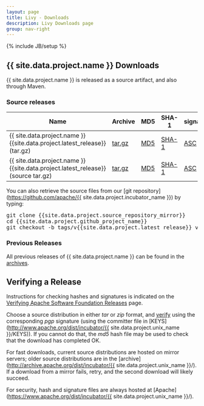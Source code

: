 ```yaml
---
layout: page
title: Livy - Downloads
description: Livy Downloads page
group: nav-right
---
```

<!--
{% comment %}
Licensed to the Apache Software Foundation (ASF) under one or more
contributor license agreements.  See the NOTICE file distributed with
this work for additional information regarding copyright ownership.
The ASF licenses this file to you under the Apache License, Version 2.0
(the "License"); you may not use this file except in compliance with
the License.  You may obtain a copy of the License at

http://www.apache.org/licenses/LICENSE-2.0

Unless required by applicable law or agreed to in writing, software
distributed under the License is distributed on an "AS IS" BASIS,
WITHOUT WARRANTIES OR CONDITIONS OF ANY KIND, either express or implied.
See the License for the specific language governing permissions and
limitations under the License.
{% endcomment %}
-->
{% include JB/setup %}

## {{ site.data.project.name }} Downloads

{{ site.data.project.name }} is released as a source artifact, and also through Maven.

### Source releases

<table class="table table-hover sortable">
    <thead>
        <tr>
            <th><b>Name</b></th>
            <th><b>Archive</b></th>
            <th><b>MD5</b></th>
            <th><b>SHA-1</b></th>
            <th><b>signature</b></th>
        </tr>
    </thead>
    <tbody>
        <tr>
            <td>{{ site.data.project.name }} {{site.data.project.latest_release}} (tar.gz)</td>
            <td><a href="http://www.apache.org/dyn/closer.lua/incubator/{{site.data.project.unix_name}}/{{site.data.project.latest_release}}/{{site.data.project.unix_name}}-bin/apache-{{site.data.project.unix_name}}-{{site.data.project.latest_release}}-binary-release.tar.gz">tar.gz</a></td>
            <td><a href="http://www.apache.org/dist/incubator/{{site.data.project.unix_name}}/{{site.data.project.latest_release}}/{{site.data.project.unix_name}}-bin/apache-{{site.data.project.unix_name}}-{{site.data.project.latest_release}}-binary-release.tar.gz.md5">MD5</a></td>
            <td><a href="http://www.apache.org/dist/incubator/{{site.data.project.unix_name}}/{{site.data.project.latest_release}}/{{site.data.project.unix_name}}-bin/apache-{{site.data.project.unix_name}}-{{site.data.project.latest_release}}-binary-release.tar.gz.sha">SHA-1</a></td>
            <td><a href="http://www.apache.org/dist/incubator/{{site.data.project.unix_name}}/{{site.data.project.latest_release}}/{{site.data.project.unix_name}}-bin/apache-{{site.data.project.unix_name}}-{{site.data.project.latest_release}}-binary-release.tar.gz.asc">ASC</a></td>
        </tr>
        <tr>
            <td>{{ site.data.project.name }} {{site.data.project.latest_release}} (source tar.gz)</td>
            <td><a href="http://www.apache.org/dyn/closer.lua/incubator/{{site.data.project.unix_name}}/{{site.data.project.latest_release}}/{{site.data.project.unix_name}}-src/apache-{{site.data.project.unix_name}}-{{site.data.project.latest_release}}-source-release.tar.gz">tar.gz</a></td>
            <td><a href="http://www.apache.org/dist/incubator/{{site.data.project.unix_name}}/{{site.data.project.latest_release}}/{{site.data.project.unix_name}}-src/apache-{{site.data.project.unix_name}}-{{site.data.project.latest_release}}-source-release.tar.gz.md5">MD5</a></td>
            <td><a href="http://www.apache.org/dist/incubator/{{site.data.project.unix_name}}/{{site.data.project.latest_release}}/{{site.data.project.unix_name}}-src/apache-{{site.data.project.unix_name}}-{{site.data.project.latest_release}}-source-release.tar.gz.sha">SHA-1</a></td>
            <td><a href="http://www.apache.org/dist/incubator/{{site.data.project.unix_name}}/{{site.data.project.latest_release}}/{{site.data.project.unix_name}}-src/apache-{{site.data.project.unix_name}}-{{site.data.project.latest_release}}-source-release.tar.gz.asc">ASC</a></td>
        </tr>
    </tbody>
</table>

You can also retrieve the source files from our [git repository](https://github.com/apache/{{ site.data.project.incubator_name }}) by typing:

<pre>
git clone {{site.data.project.source_repository_mirror}}
cd {{site.data.project.github_project_name}}
git checkout -b tags/v{{site.data.project.latest_release}} v{{site.data.project.latest_release}}
</pre>

### Previous Releases

All previous releases of {{ site.data.project.name }} can be found in the [archives](http://archive.apache.org/dist/incubator/{{site.data.project.unix_name}}/).

## Verifying a Release

Instructions for checking hashes and signatures is indicated on the [Verifying Apache Software Foundation Releases](http://www.apache.org/info/verification.html) page.

Choose a source distribution in either *tar* or *zip* format,
and [verify](http://www.apache.org/dyn/closer.cgi#verify)
using the corresponding *pgp* signature (using the committer file in
[KEYS](http://www.apache.org/dist/incubator/{{ site.data.project.unix_name }}/KEYS)).
If you cannot do that, the *md5* hash file may be used to check that the
download has completed OK.

For fast downloads, current source distributions are hosted on mirror servers;
older source distributions are in the
[archive](http://archive.apache.org/dist/incubator/{{ site.data.project.unix_name }}/).
If a download from a mirror fails, retry, and the second download will likely
succeed.

For security, hash and signature files are always hosted at
[Apache](https://www.apache.org/dist/incubator/{{ site.data.project.unix_name }}/).

